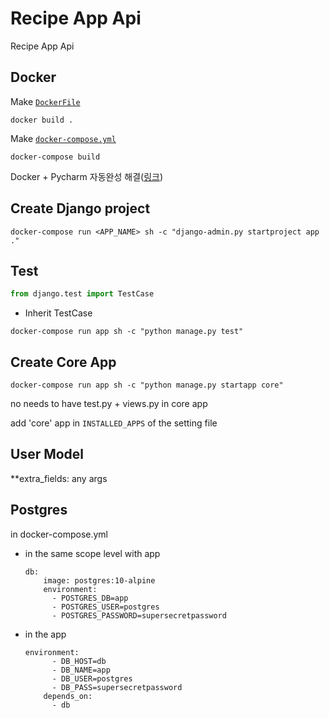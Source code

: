 # Recipe App Api

Recipe App Api

## Docker

Make [`DockerFile`](Dockerfile)

```commandline
docker build .
```

Make [`docker-compose.yml`](docker-compose.yml)

```commandline
docker-compose build
```

Docker + Pycharm 자동완성 해결([링크](https://www.jetbrains.com/help/pycharm/using-docker-compose-as-a-remote-interpreter.html))

## Create Django project

```commandline
docker-compose run <APP_NAME> sh -c "django-admin.py startproject app ."
```

## Test

```python
from django.test import TestCase
```

- Inherit TestCase

```commandline
docker-compose run app sh -c "python manage.py test"
```

## Create Core App

```commandline
docker-compose run app sh -c "python manage.py startapp core"
```

no needs to have test.py + views.py in core app

add 'core' app in `INSTALLED_APPS` of the setting file

## User Model

**extra_fields: any args

## Postgres

in docker-compose.yml

- in the same scope level with app

    ```text
    db:
        image: postgres:10-alpine
        environment:
          - POSTGRES_DB=app
          - POSTGRES_USER=postgres
          - POSTGRES_PASSWORD=supersecretpassword
    ```

- in the app

    ```text
    environment:
          - DB_HOST=db
          - DB_NAME=app
          - DB_USER=postgres
          - DB_PASS=supersecretpassword
        depends_on:
          - db
    ```
